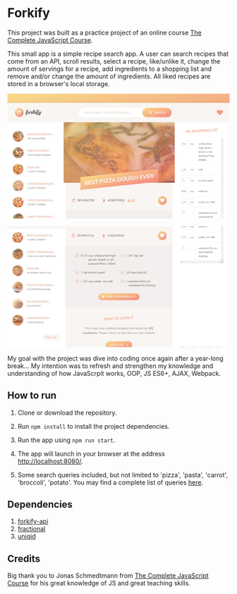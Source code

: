 # Forkify

This project was built as a practice project of an online course [The Complete JavaScript Course](https://www.udemy.com/course/the-complete-javascript-course/).

This small app is a simple recipe search app. A user can search recipes that come from an API, scroll results, select a recipe, like/unlike it, change the amount of servings for a recipe, add ingredients to a shopping list and remove and/or change the amount of ingredients. All liked recipes are stored in a browser's local storage.

![Forkify](./dist/img/forkify.jpg)

![Forkify](./dist/img/forkify-bottom.jpg)

My goal with the project was dive into coding once again after a year-long break... My intention was to refresh and strengthen my knowledge and understanding of how JavaScrpit works, OOP, JS ES6+, AJAX, Webpack.

## How to run

1. Clone or download the repository.

2. Run `npm install` to install the project dependencies.

3. Run the app using `npm run start`.

4. The app will launch in your browser at the address [http://localhost:8080/](http://localhost:8080/).

5. Some search queries included, but not limited to 'pizza', 'pasta', 'carrot', 'broccoli', 'potato'. You may find a complete list of queries [here](http://forkify-api.herokuapp.com/phrases.html).

## Dependencies

1. [forkify-api](http://forkify-api.herokuapp.com/)
2. [fractional](https://github.com/ekg/fraction.js/)
3. [uniqid](https://github.com/adamhalasz/uniqid)

## Credits

Big thank you to Jonas Schmedtmann from [The Complete JavaScript Course](https://www.udemy.com/course/the-complete-javascript-course/) for his great knowledge of JS and great teaching skills.
